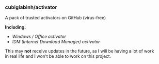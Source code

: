 ### cubigiabinh/activator

A pack of trusted activators on GitHub (virus-free)

**Including:**
- *Windows / Office activator*
- *IDM (Internet Download Manager) activator*

This may **not** receive updates in the future, as I will be having a lot of work in real life and I won't be able to work on this project.